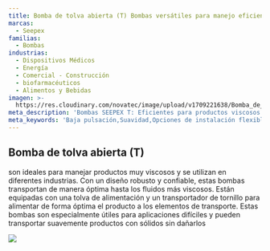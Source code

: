 ```yaml
---
title: Bomba de tolva abierta (T) Bombas versátiles para manejo eficiente de fluidos
marcas:
  - Seepex
familias:
  - Bombas
industrias:
  - Dispositivos Médicos
  - Energía
  - Comercial - Construcción
  - biofarmacéuticos
  - Alimentos y Bebidas
imagen: >-
  https://res.cloudinary.com/novatec/image/upload/v1709221638/Bomba_de_tolva_abierta_T_seepex_dyloet.png
meta_description: 'Bombas SEEPEX T: Eficientes para productos viscosos en diversas industrias'
meta_keywords: 'Baja pulsación,Suavidad,Opciones de instalación flexibles,Compatibilidad'
---
```


## Bomba de tolva abierta (T)

son ideales para manejar productos muy viscosos y se utilizan en diferentes industrias. Con un diseño robusto y confiable, estas bombas transportan de manera óptima hasta los fluidos más viscosos. Están equipadas con una tolva de alimentación y un transportador de tornillo para alimentar de forma óptima el producto a los elementos de transporte. Estas bombas son especialmente útiles para aplicaciones difíciles y pueden transportar suavemente productos con sólidos sin dañarlos

![](https://res.cloudinary.com/novatec/image/upload/v1709221638/Bomba_de_tolva_abierta_T_seepex_dyloet.png)
